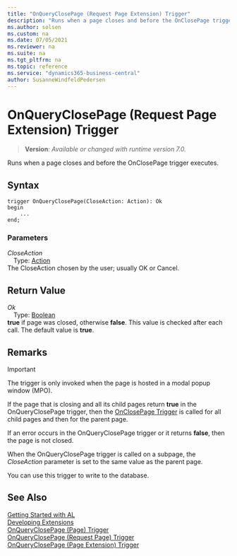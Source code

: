 ```yaml
---
title: "OnQueryClosePage (Request Page Extension) Trigger"
description: "Runs when a page closes and before the OnClosePage trigger executes."
ms.author: solsen
ms.custom: na
ms.date: 07/05/2021
ms.reviewer: na
ms.suite: na
ms.tgt_pltfrm: na
ms.topic: reference
ms.service: "dynamics365-business-central"
author: SusanneWindfeldPedersen
---
```

[//]: # (START>DO_NOT_EDIT)
[//]: # (IMPORTANT:Do not edit any of the content between here and the END>DO_NOT_EDIT.)
[//]: # (Any modifications should be made in the .xml files in the ModernDev repo.)

# OnQueryClosePage (Request Page Extension) Trigger
> **Version**: _Available or changed with runtime version 7.0._

Runs when a page closes and before the OnClosePage trigger executes.


## Syntax
```AL
trigger OnQueryClosePage(CloseAction: Action): Ok
begin
    ...
end;
```

### Parameters

*CloseAction*  
&emsp;Type: [Action](../../methods-auto/action/action-option.md)  
The CloseAction chosen by the user; usually OK or Cancel.  


## Return Value

*Ok*  
&emsp;Type: [Boolean](../../methods-auto/boolean/boolean-data-type.md)  
**true** if page was closed, otherwise **false**. This value is checked after each call. The default value is **true**.  

[//]: # (IMPORTANT: END>DO_NOT_EDIT)

## Remarks

> [!IMPORTANT]  
> The trigger is only invoked when the page is hosted in a modal popup window \(MPO\).  

If the page that is closing and all its child pages return **true** in the OnQueryClosePage trigger, then the [OnClosePage Trigger](../page/devenv-onclosepage-page-trigger.md) is called for all child pages and then for the parent page.  

If an error occurs in the OnQueryClosePage trigger or it returns **false**, then the page is not closed.  

When the OnQueryClosePage trigger is called on a subpage, the *CloseAction* parameter is set to the same value as the parent page.  

You can use this trigger to write to the database.

## See Also  
[Getting Started with AL](../../devenv-get-started.md)  
[Developing Extensions](../../devenv-dev-overview.md)  
[OnQueryClosePage (Page) Trigger](../page/devenv-onqueryclosepage-page-trigger.md)  
[OnQueryClosePage (Request Page) Trigger](../requestpage/devenv-onqueryclosepage-requestpage-trigger.md)  
[OnQueryClosePage (Page Extension) Trigger](../pageextension/devenv-onqueryclosepage-pageextension-trigger.md)
